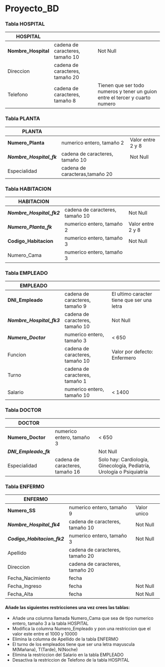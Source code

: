 # Proyecto_BD

### Tabla HOSPITAL

| HOSPITAL            |                                 |                                                                              |
|---------------------|---------------------------------|------------------------------------------------------------------------------|
| **Nombre_Hospital** | cadena de caracteres, tamaño 10 | Not Null                                                                     |
| Direccion           | cadena de caracteres, tamaño 20 |                                                                              |
| Telefono            | cadena de caracteres, tamaño 8  | Tienen que ser todo numeros y tener un guion entre el tercer y cuarto numero |

### Tabla PLANTA

| PLANTA                   |                                 |                   |
|--------------------------|---------------------------------|-------------------|
| **Numero_Planta**        | numerico entero, tamaño 2       | Valor entre 2 y 8 |
| **_Nombre_Hospital_fk_** | cadena de caracteres, tamaño 10 | Not Null          |
| Especialidad             | cadena de caracteras,tamaño 20  |                   |

### Tabla HABITACION

| HABITACION                |                                 |                   |
|---------------------------|---------------------------------|-------------------|
| **_Nombre_Hospital_fk2_** | cadena de caracteres, tamaño 10 | Not Null          |
| **_Numero_Planta_fk_**    | numerico entero, tamaño 2       | Valor entre 2 y 8 |
| **Codigo_Habitacion**     | numerico entero, tamaño 3       | Not Null          |
| Numero_Cama               | numerico entero, tamaño 3       |                   |

### Tabla EMPLEADO

| EMPLEADO                  |                                 |                                            |
|---------------------------|---------------------------------|--------------------------------------------|
| **DNI_Empleado**          | cadena de caracteres, tamaño 9  | El ultimo caracter tiene que ser una letra |
| **_Nombre_Hospital_fk3_** | cadena de caracteres, tamaño 10 | Not Null                                   |
| **_Numero_Doctor_**       | numerico entero, tamaño 3       | < 650                                      |
| Funcion                   | cadena de caracteres, tamaño 10 | Valor por defecto: Enfermero               |
| Turno                     | cadena de caracteres, tamaño 1  |                                            |
| Salario                   | numerico entero, tamaño 10      | < 1400                                     |

### Tabla DOCTOR

| DOCTOR                 |                                 |                                                                       |
|------------------------|---------------------------------|-----------------------------------------------------------------------|
| **Numero_Doctor**      | numerico entero, tamaño 3       | < 650                                                                 |
| **_DNI_Empleado_fk_**  |                                 | Not Null                                                              |
| Especialidad           | cadena de caracteres, tamaño 16 | Solo hay: Cardiología, Ginecología, Pediatría, Urología o Psiquiatría |

### Tabla ENFERMO

| ENFERMO                     |                                 |                 |
|-----------------------------|---------------------------------|-----------------|
| **Numero_SS**               | numerico entero, tamaño 9       | Valor unico     |
| **_Nombre_Hospital_fk4_**   | cadena de caracteres, tamaño 10 | Not Null        |                                                     |
| **_Codigo_Habitacion_fk2_** | numerico entero, tamaño 3       | Not Null        |
| Apellido                    | cadena de caracteres, tamaño 20 |                 |
| Direccion                   | cadena de caracteres, tamaño 20 |                 |
| Fecha_Nacimiento            | fecha                           |                 |
| Fecha_Ingreso               | fecha                           | Not Null        |
| Fecha_Alta                  | fecha                           | Not Null        |


#### Añade las siguientes restricciones una vez crees las tablas:
* Añade una columna llamada Numero_Cama que sea de tipo numerico entero, tamaño 3 a la tabla HOSPITAL
* Modifica la columna Numero_Empleado y pon una restriccion que el valor este entre el 1000 y 10000
* Elimina la columna de Apellido de la tabla ENFERMO
* El turno de los empleados tiene que ser una letra mayuscula M(Mañana), T(Tarde), N(Noche)
* Elimina la restriccion del Salario en la tabla EMPLEADO
* Desactiva la restriccion de Telefono de la tabla HOSPITAL
